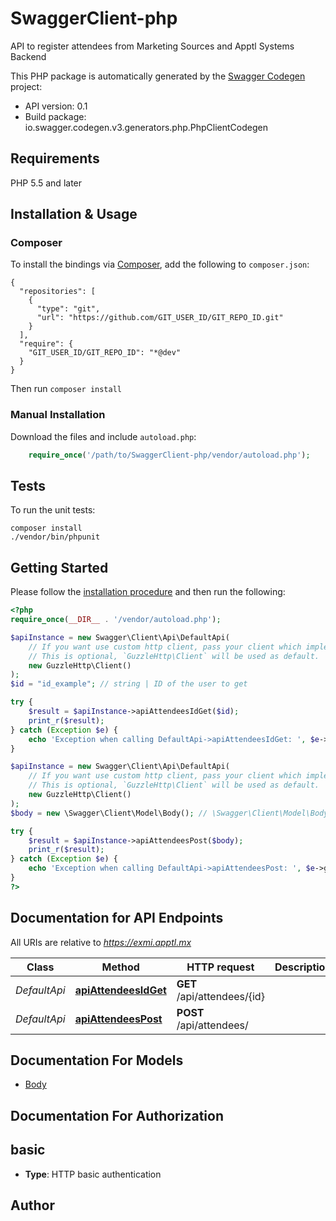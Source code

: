 # SwaggerClient-php
API to register attendees from Marketing Sources and Apptl Systems Backend

This PHP package is automatically generated by the [Swagger Codegen](https://github.com/swagger-api/swagger-codegen) project:

- API version: 0.1
- Build package: io.swagger.codegen.v3.generators.php.PhpClientCodegen

## Requirements

PHP 5.5 and later

## Installation & Usage
### Composer

To install the bindings via [Composer](http://getcomposer.org/), add the following to `composer.json`:

```
{
  "repositories": [
    {
      "type": "git",
      "url": "https://github.com/GIT_USER_ID/GIT_REPO_ID.git"
    }
  ],
  "require": {
    "GIT_USER_ID/GIT_REPO_ID": "*@dev"
  }
}
```

Then run `composer install`

### Manual Installation

Download the files and include `autoload.php`:

```php
    require_once('/path/to/SwaggerClient-php/vendor/autoload.php');
```

## Tests

To run the unit tests:

```
composer install
./vendor/bin/phpunit
```

## Getting Started

Please follow the [installation procedure](#installation--usage) and then run the following:

```php
<?php
require_once(__DIR__ . '/vendor/autoload.php');

$apiInstance = new Swagger\Client\Api\DefaultApi(
    // If you want use custom http client, pass your client which implements `GuzzleHttp\ClientInterface`.
    // This is optional, `GuzzleHttp\Client` will be used as default.
    new GuzzleHttp\Client()
);
$id = "id_example"; // string | ID of the user to get

try {
    $result = $apiInstance->apiAttendeesIdGet($id);
    print_r($result);
} catch (Exception $e) {
    echo 'Exception when calling DefaultApi->apiAttendeesIdGet: ', $e->getMessage(), PHP_EOL;
}

$apiInstance = new Swagger\Client\Api\DefaultApi(
    // If you want use custom http client, pass your client which implements `GuzzleHttp\ClientInterface`.
    // This is optional, `GuzzleHttp\Client` will be used as default.
    new GuzzleHttp\Client()
);
$body = new \Swagger\Client\Model\Body(); // \Swagger\Client\Model\Body | 

try {
    $result = $apiInstance->apiAttendeesPost($body);
    print_r($result);
} catch (Exception $e) {
    echo 'Exception when calling DefaultApi->apiAttendeesPost: ', $e->getMessage(), PHP_EOL;
}
?>
```

## Documentation for API Endpoints

All URIs are relative to *https://exmi.apptl.mx*

Class | Method | HTTP request | Description
------------ | ------------- | ------------- | -------------
*DefaultApi* | [**apiAttendeesIdGet**](docs/Api/DefaultApi.md#apiattendeesidget) | **GET** /api/attendees/{id} | 
*DefaultApi* | [**apiAttendeesPost**](docs/Api/DefaultApi.md#apiattendeespost) | **POST** /api/attendees/ | 

## Documentation For Models

 - [Body](docs/Model/Body.md)

## Documentation For Authorization


## basic

- **Type**: HTTP basic authentication


## Author



